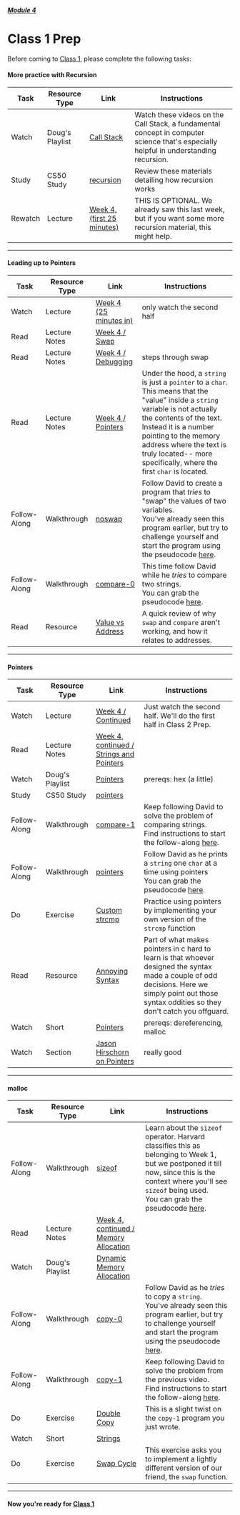 ##### [Module 4](../../)

# Class 1 Prep

Before coming to [Class 1](../class1), please complete the following tasks:


#### More practice with Recursion
Task | Resource Type | Link  | Instructions
--------------|------|------|-------------
Watch | Doug's Playlist | <a href="https://www.youtube.com/watch?v=beqqGIdabrE&index=7&list=PLhQjrBD2T383tGruv374_Yee84qbXeJjq" target="_blank">Call Stack</a> | Watch these videos on the Call Stack, a fundamental concept in computer science that's especially helpful in understanding recursion.
Study | CS50 Study | <a href="https://study.cs50.net/recursion" target="_blank">recursion</a> | Review these materials detailing how recursion works
Rewatch | Lecture | <a href="https://www.youtube.com/watch?v=9WsyLL6KVBY" target="_blank">Week 4, (first 25 minutes)</a>  | THIS IS OPTIONAL. We already saw this last week, but if you want some more recursion material, this might help.

*** 

#### Leading up to Pointers
Task | Resource Type | Link  | Instructions
--------------|------|------|-------------
Watch | Lecture | <a href="https://www.youtube.com/watch?v=9WsyLL6KVBY&t=25m0s" target="_blank">Week 4 (25 minutes in)</a> | only watch the second half
Read | Lecture Notes | <a href="http://cdn.cs50.net/2015/fall/lectures/4/m/notes4m/notes4m.html#swap" target="_blank">Week 4 / Swap</a> | 
 Read | Lecture Notes | <a href="http://cdn.cs50.net/2015/fall/lectures/4/m/notes4m/notes4m.html#debugging_with_cs50_ide" target="_blank">Week 4 / Debugging</a> | steps through swap
Read | Lecture Notes | <a href="http://cdn.cs50.net/2015/fall/lectures/4/m/notes4m/notes4m.html#pointers" target="_blank">Week 4 / Pointers</a> | Under the hood, a `string` is just a `pointer` to a `char`. This means that the "value" inside a `string` variable is not actually the contents of the text. Instead it is a number pointing to the memory address where the text is truly located-- more specifically, where the first `char` is located.  
Follow-Along | Walkthrough | <a href="https://www.youtube.com/watch?v=ETSddwPGjNM&list=PLhQjrBD2T382SQnebs5bf6BkngrHTbJKg&index=5" target="_blank">noswap</a> | Follow David to create a program that _tries_ to "swap" the values of two variables. <br>You've already seen this program earlier, but try to challenge yourself and start the program using the pseudocode <a href="../../../../../../helpful-resources/modules/module-4.html#class-1-task-noswap" target="_blank">here</a>.
Follow-Along | Walkthrough | <a href="https://www.youtube.com/watch?v=Q9d8F9dXxbA&list=PLhQjrBD2T382SQnebs5bf6BkngrHTbJKg&index=1" target="_blank">compare-0</a> | This time follow David while he _tries_ to compare two strings.  <br>You can grab the pseudocode <a href="../../../../../../helpful-resources/modules/module-4.html#class-1-task-compare-0" target="_blank">here</a>.  
Read | Resource | [Value vs Address](../resources/value-vs-address) | A quick review of why `swap` and `compare` aren't working, and how it relates to addresses.

*** 

#### Pointers
Task | Resource Type | Link | Instructions
-----|------|------|------
Watch | Lecture | <a href="https://www.youtube.com/embed/uYiVtZHns-A?autoplay=1&rel=0&start=1545" target="_blank">Week 4 / Continued</a> | Just watch the second half. We'll do the first half in Class 2 Prep.
Read | Lecture Notes | <a href="http://cdn.cs50.net/2015/fall/lectures/4/w/notes4w/notes4w.html#strings_and_pointers" target="_blank">Week 4, continued / Strings and Pointers</a> |
Watch | Doug's Playlist | <a href="https://www.youtube.com/watch?v=yOdd3uYC--A&list=PLhQjrBD2T383tGruv374_Yee84qbXeJjq&index=2" target="_blank">Pointers</a> | prereqs: hex (a little)
Study | CS50 Study | <a href="https://study.cs50.net/pointers" target="_blank">pointers</a>
Follow-Along | Walkthrough | <a href="https://www.youtube.com/watch?v=jE_bs-QNj3c&index=2&list=PLhQjrBD2T382SQnebs5bf6BkngrHTbJKg" target="_blank">compare-1</a> | Keep following David to solve the problem of comparing strings. <br>Find instructions to start the follow-along <a href="../../../../../../helpful-resources/modules/module-4.html#class-1-task-compare-1" target="_blank">here</a>.  
Follow-Along | Walkthrough | <a href="https://www.youtube.com/watch?v=1PoFw5_p0xk&index=6&list=PLhQjrBD2T382SQnebs5bf6BkngrHTbJKg" target="_blank">pointers</a> | Follow David as he prints a `string` one `char` at a time using pointers <br>You can grab the pseudocode <a href="../../../../../../helpful-resources/modules/module-4.html#class-1-task-pointers" target="_blank">here</a>.
Do | Exercise | [Custom strcmp](../exercises/customstrcmp) | Practice using pointers by implementing your own version of the `strcmp` function
Read | Resource | <a href="../resources/annoying-syntax" target="_blank">Annoying Syntax</a> | Part of what makes pointers in c hard to learn is that whoever designed the syntax made a couple of odd decisions. Here we simply point out those syntax oddities so they don't catch you offguard.
Watch | Short | <a href="https://www.youtube.com/watch?v=gv6i2CJm57Q&list=PLhQjrBD2T381pcj3Ph49iiDkrhZ9FHpHP&index=4" target="_blank">Pointers</a> | prereqs: dereferencing, malloc
Watch | Section | <a href="https://youtu.be/SppBaGROtX0?t=370" target="_blank">Jason Hirschorn on Pointers</a> | really good

*** 

#### malloc

Task | Resource Type | Link | Instructions
-----|------|------|------
Follow-Along | Walkthrough | <a href="https://www.youtube.com/watch?v=6o-w4CIWP84&index=12&list=PLhQjrBD2T383fi16gN97XlrTwdxDq2QWZ" target="_blank">sizeof</a> | Learn about the `sizeof` operator. Harvard classifies this as belonging to Week 1, but we postponed it till now, since this is the context where you'll see `sizeof` being used. <br>You can grab the pseudocode <a href="../../../../../../helpful-resources/modules/module-4.html#class-1-task-sizeof" target="_blank">here</a>.
Read | Lecture Notes | <a href="http://cdn.cs50.net/2015/fall/lectures/4/w/notes4w/notes4w.html#memory_allocation" target="_blank">Week 4, continued / Memory Allocation</a>
Watch | Doug's Playlist | <a href="https://www.youtube.com/watch?v=ywqB3ZTf8OE&list=PLhQjrBD2T383tGruv374_Yee84qbXeJjq&index=3" target="_blank">Dynamic Memory Allocation</a>
Follow-Along | Walkthrough | <a href="https://www.youtube.com/watch?v=zwKBMSLYrk4&index=3&list=PLhQjrBD2T382SQnebs5bf6BkngrHTbJKg" target="_blank">copy-0</a> | Follow David as he _tries_ to copy a `string`.  <br>You've already seen this program earlier, but try to challenge yourself and start the program using the pseudocode <a href="../../../../../../helpful-resources/modules/module-4.html#class-1-task-copy-0" target="_blank">here</a>.
Follow-Along | Walkthrough | <a href="https://www.youtube.com/watch?v=ebQSYaneMms&list=PLhQjrBD2T382SQnebs5bf6BkngrHTbJKg&index=4" target="_blank">copy-1</a> | Keep following David to solve the problem from the previous video. <br>Find instructions to start the follow-along <a href="../../../../../../helpful-resources/modules/module-4.html#class-1-task-copy-1" target="_blank">here</a>. 
Do | Exercise | [Double Copy](../exercises/double-copy) | This is a slight twist on the `copy-1` program you just wrote.
Watch | Short | <a href="https://www.youtube.com/watch?v=z3j-gK1u6Kg&index=6&list=PLhQjrBD2T381pcj3Ph49iiDkrhZ9FHpHP" target="_blank">Strings</a>
Do | Exercise | [Swap Cycle](../exercises/swap-cycle) | This exercise asks you to implement a lightly different version of our friend, the `swap` function.

***

#### Now you're ready for [Class 1](../class1)
